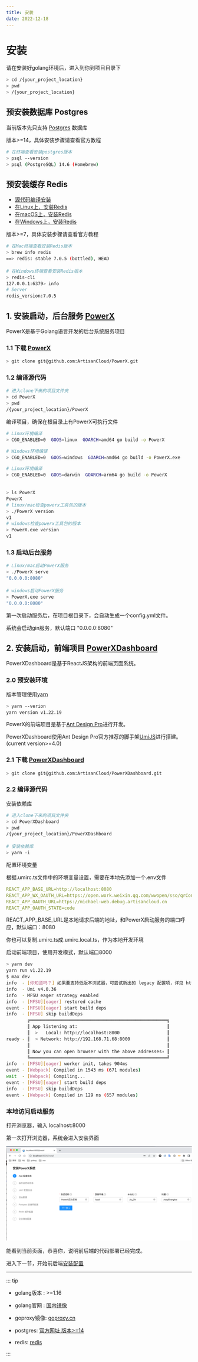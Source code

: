 ```yaml
---
title: 安装
date: 2022-12-18
---
```


# 安装

请在安装好golang环境后，进入到你到项目目录下

``` bash
> cd /{your_project_location}
> pwd
> /{your_project_location}

```

## 预安装数据库 Postgres

当前版本先只支持 [Postgres](https://www.postgresql.org/download/) 数据库

版本>=14，具体安装步骤请查看官方教程

``` bash
# 在终端查看安装postgres版本
> psql --version
> psql (PostgreSQL) 14.6 (Homebrew)

```

## 预安装缓存 Redis

* [源代码编译安装](https://redis.io/docs/getting-started/installation/install-redis-from-source)
* [在Linux上，安装Redis](https://redis.io/docs/getting-started/installation/install-redis-on-linux)
* [在macOS上，安装Redis](https://redis.io/docs/getting-started/installation/install-redis-on-mac-os)
* [在Windows上，安装Redis](https://redis.io/docs/getting-started/installation/install-redis-on-windows)

版本>=7，具体安装步骤请查看官方教程

``` bash
# 在Mac终端查看安装Redis版本
> brew info redis
==> redis: stable 7.0.5 (bottled), HEAD 

# 在Windows终端查看安装Redis版本
> redis-cli
127.0.0.1:6379> info
# Server
redis_version:7.0.5


```

## 1. 安装启动，后台服务 [PowerX](https://github.com/ArtisanCloud/PowerX)

PowerX是基于Golang语言开发的后台系统服务项目

### 1.1 下载 [PowerX](https://github.com/ArtisanCloud/PowerX)

``` bash
> git clone git@github.com:ArtisanCloud/PowerX.git

```

### 1.2 编译源代码

``` bash
# 进入clone下来的项目文件夹
> cd PowerX
> pwd
/{your_project_location}/PowerX

```

编译项目，确保在根目录上有PowerX可执行文件

```bash
# Linux环境编译
> CGO_ENABLED=0  GOOS=linux  GOARCH=amd64 go build -o PowerX
```

```bash
# Windows环境编译
> CGO_ENABLED=0  GOOS=windows  GOARCH=amd64 go build -o PowerX.exe
```

```bash
# Linux环境编译
> CGO_ENABLED=0  GOOS=darwin  GOARCH=arm64 go build -o PowerX
```

```bash

> ls PowerX
PowerX
# linux/mac检查powerx工具包的版本
> ./PowerX version
v1
# windows检查powerx工具包的版本
> PowerX.exe version
v1
```

### 1.3 启动后台服务

``` bash
# Linux/mac启动PowerX服务
> ./PowerX serve
"0.0.0.0:8080"

# windows启动PowerX服务
> PowerX.exe serve
"0.0.0.0:8080"
```

第一次启动服务后，在项目根目录下，会自动生成一个config.yml文件。

系统会启动gin服务，默认端口 "0.0.0.0:8080"

## 2. 安装启动，前端项目 [PowerXDashboard](https://github.com/ArtisanCloud/PowerXDashboard)
PowerXDashboard是基于ReactJS架构的前端页面系统。

### 2.0 预安装环境


版本管理使用[yarn](https://yarnpkg.com/getting-started/install)

```bash
> yarn --verion
yarn version v1.22.19

```

PowerX的前端项目是基于[Ant Design Pro](https://procomponents.ant.design)进行开发。


PowerXDashboard使用Ant Design Pro官方推荐的脚手架[UmiJS](https://umijs.org/docs/tutorials/getting-started)进行搭建。
(current version>=4.0)



### 2.1 下载 [PowerXDashboard](https://github.com/ArtisanCloud/PowerXDashboard)

``` bash
> git clone git@github.com:ArtisanCloud/PowerXDashboard.git

```

### 2.2 编译源代码

安装依赖库
``` bash
# 进入clone下来的项目文件夹
> cd PowerXDashboard
> pwd
/{your_project_location}/PowerXDashboard

# 安装依赖库
> yarn -i

```


配置环境变量

根据.umirc.ts文件中的环境变量设置，需要在本地先添加一个.env文件

```yaml
REACT_APP_BASE_URL=http://localhost:8080
REACT_APP_WX_OAUTH_URL=https://open.work.weixin.qq.com/wwopen/sso/qrConnect?appid=ww454dfb9d6f6d432a&agentid=1000005&redirect_uri=https://michael-web.debug.artisancloud.cn/user/wx/authorized&state=code
REACT_APP_OAUTH_URL=https://michael-web.debug.artisancloud.cn
REACT_APP_OAUTH_STATE=code

```
REACT_APP_BASE_URL是本地请求后端的地址，和PowerX启动服务的端口呼应，默认端口：8080

你也可以复制.umirc.ts成.umirc.local.ts，作为本地开发环境


启动前端项目，使用开发模式，默认端口8000
```bash
> yarn dev
yarn run v1.22.19
$ max dev
info  - [你知道吗？] 如果要支持低版本浏览器，可尝试新出的 legacy 配置项，详见 https://umijs.org/docs/api/config#legacy
info  - Umi v4.0.36
info  - MFSU eager strategy enabled
info  - [MFSU][eager] restored cache
event - [MFSU][eager] start build deps
info  - [MFSU] skip buildDeps
        ╔════════════════════════════════════════════════════╗
        ║ App listening at:                                  ║
        ║  >   Local: http://localhost:8000                  ║
ready - ║  > Network: http://192.168.71.68:8000              ║
        ║                                                    ║
        ║ Now you can open browser with the above addresses↑ ║
        ╚════════════════════════════════════════════════════╝
info  - [MFSU][eager] worker init, takes 904ms
event - [Webpack] Compiled in 1543 ms (671 modules)
wait  - [Webpack] Compiling...
event - [MFSU][eager] start build deps
info  - [MFSU] skip buildDeps
event - [Webpack] Compiled in 129 ms (657 modules)

```

### 本地访问启动服务

打开浏览器，输入 localhost:8000

第一次打开浏览器，系统会进入安装界面

![img.png](images/config-app.png)


能看到当前页面，恭喜你，说明前后端的代码部署已经完成。

进入下一节，开始前后端[安装配置](common.html)


---

::: tip

* golang版本 :  >=1.16

* golang官网 :  [国内镜像](https://golang.google.cn/dl/)

* goproxy镜像:  [goproxy.cn](https://goproxy.cn/)

* postgres:  [官方网址 版本>=14](https://www.postgresqltutorial.com)

* redis:  [redis](https://github.com/ArtisanCloud/PowerLibs/blob/master/cache/redis.go)

:::
